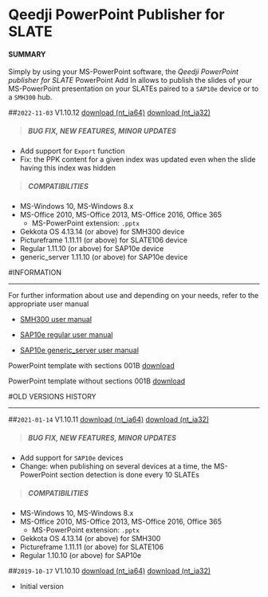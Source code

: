 # Qeedji PowerPoint Publisher for SLATE

#### **SUMMARY**
Simply by using your MS-PowerPoint software, the *Qeedji PowerPoint publisher for SLATE* PowerPoint Add In allows to publish the slides of your MS-PowerPoint presentation on your SLATEs paired to a `SAP10e` device or to a `SMH300` hub.

##`2022-11-03` V1.10.12 [download (nt_ia64)](https://github.com/Qeedji/archives/blob/master/downloads/application-notes/qeedji_powerpoint_publisher_for_slates/qeedji_powerpoint_publisher_for_slate-nt_ia64-setup-1.10.12.msi) [download (nt_ia32)](application-notes/qeedji_powerpoint_publisher_for_slates/qeedji_powerpoint_publisher_for_slate-nt_ia32-setup-1.10.12.msi)
>##### **BUG FIX, NEW FEATURES, MINOR UPDATES**
- Add support for `Export` function
- Fix: the PPK content for a given index was updated even when the slide having this index was hidden
>##### **COMPATIBILITIES**
- MS-Windows 10, MS-Windows 8.x
- MS-Office 2010, MS-Office 2013, MS-Office 2016, Office 365
    - MS-PowerPoint extension: `.pptx`
- Gekkota OS 4.13.14 (or above) for SMH300 device
- Pictureframe 1.11.11 (or above) for SLATE106 device
- Regular 1.11.10 (or above) for SAP10e device
- generic_server 1.11.10 (or above) for SAP10e device

#INFORMATION
***********************************************************************
For further information about use and depending on your needs, refer to the appropriate user manual

- [SMH300 user manual](http://www.innes.pro/en/support/index.php?SMH300/Firmware_and_documentation_for_SMH300)

- [SAP10e regular user manual](http://www.innes.pro/en/support/index.php?SAP10e/Regular)

- [SAP10e generic_server user manual](http://www.innes.pro/en/support/index.php?SAP10e/Generic_server)

PowerPoint template with sections 001B [download](https://github.com/Qeedji/archives/blob/master/downloads/application-notes/qeedji_powerpoint_publisher_for_slates/medical-practice_qeedji-template-with-sections.pptx)

PowerPoint template without sections 001B [download](https://github.com/Qeedji/archives/blob/master/downloads/application-notes/qeedji_powerpoint_publisher_for_slates/medical-practice_qeedji-template-without-sections.pptx)

#OLD VERSIONS HISTORY
***********************************************************************

##`2021-01-14` V1.10.11 [download (nt_ia64)](https://github.com/Qeedji/archives/blob/master/downloads/application-notes/qeedji_powerpoint_publisher_for_slates/qeedji_powerpoint_publisher_for_slate-nt_ia64-setup-1.10.11.msi) [download (nt_ia32)](application-notes/qeedji_powerpoint_publisher_for_slates/qeedji_powerpoint_publisher_for_slate-nt_ia32-setup-1.10.11.msi)
>##### **BUG FIX, NEW FEATURES, MINOR UPDATES**
- Add support for `SAP10e` devices
- Change: when publishing on several devices at a time, the MS-PowerPoint section detection is done every 10 SLATEs
>##### **COMPATIBILITIES**
- MS-Windows 10, MS-Windows 8.x
- MS-Office 2010, MS-Office 2013, MS-Office 2016, Office 365
    - MS-PowerPoint extension: `.pptx`
- Gekkota OS 4.13.14 (or above) for SMH300
- Pictureframe 1.11.11 (or above) for SLATE106
- Regular 1.10.10 (or above) for SAP10e

##`2019-10-17` V1.10.10 [download (nt_ia64)](https://github.com/Qeedji/archives/blob/master/downloads/application-notes/qeedji_powerpoint_publisher_for_slates/qeedji_powerpoint_publisher_for_slate-nt_ia64-setup-1.10.10.msi) [download (nt_ia32)](application-notes/qeedji_powerpoint_publisher_for_slates/qeedji_powerpoint_publisher_for_slate-nt_ia32-setup-1.10.10.msi)
- Initial version
